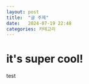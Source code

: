 ```yaml
---
layout: post
title:  "글 주제"
date:   2024-07-19 22:48
categories: 카테고리
---
```


# it's super cool!

test